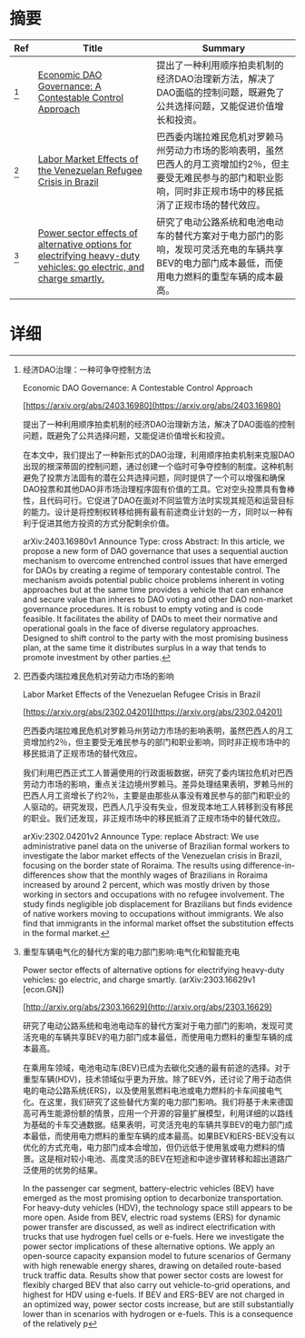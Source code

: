 # 摘要

| Ref | Title | Summary |
| --- | --- | --- |
| [^1] | [Economic DAO Governance: A Contestable Control Approach](https://arxiv.org/abs/2403.16980) | 提出了一种利用顺序拍卖机制的经济DAO治理新方法，解决了DAO面临的控制问题，既避免了公共选择问题，又能促进价值增长和投资。 |
| [^2] | [Labor Market Effects of the Venezuelan Refugee Crisis in Brazil](https://arxiv.org/abs/2302.04201) | 巴西委内瑞拉难民危机对罗赖马州劳动力市场的影响表明，虽然巴西人的月工资增加约2％，但主要受无难民参与的部门和职业影响，同时非正规市场中的移民抵消了正规市场的替代效应。 |
| [^3] | [Power sector effects of alternative options for electrifying heavy-duty vehicles: go electric, and charge smartly.](http://arxiv.org/abs/2303.16629) | 研究了电动公路系统和电池电动车的替代方案对于电力部门的影响，发现可灵活充电的车辆共享BEV的电力部门成本最低，而使用电力燃料的重型车辆的成本最高。 |

# 详细

[^1]: 经济DAO治理：一种可争夺控制方法

    Economic DAO Governance: A Contestable Control Approach

    [https://arxiv.org/abs/2403.16980](https://arxiv.org/abs/2403.16980)

    提出了一种利用顺序拍卖机制的经济DAO治理新方法，解决了DAO面临的控制问题，既避免了公共选择问题，又能促进价值增长和投资。

    

    在本文中，我们提出了一种新形式的DAO治理，利用顺序拍卖机制来克服DAO出现的根深蒂固的控制问题，通过创建一个临时可争夺控制的制度。这种机制避免了投票方法固有的潜在公共选择问题，同时提供了一个可以增强和确保DAO投票和其他DAO非市场治理程序固有价值的工具。它对空头投票具有鲁棒性，且代码可行。它促进了DAO在面对不同监管方法时实现其规范和运营目标的能力。设计是将控制权转移给拥有最有前途商业计划的一方，同时以一种有利于促进其他方投资的方式分配剩余价值。

    arXiv:2403.16980v1 Announce Type: cross  Abstract: In this article, we propose a new form of DAO governance that uses a sequential auction mechanism to overcome entrenched control issues that have emerged for DAOs by creating a regime of temporary contestable control. The mechanism avoids potential public choice problems inherent in voting approaches but at the same time provides a vehicle that can enhance and secure value than inheres to DAO voting and other DAO non-market governance procedures. It is robust to empty voting and is code feasible. It facilitates the ability of DAOs to meet their normative and operational goals in the face of diverse regulatory approaches. Designed to shift control to the party with the most promising business plan, at the same time it distributes surplus in a way that tends to promote investment by other parties.
    
[^2]: 巴西委内瑞拉难民危机对劳动力市场的影响

    Labor Market Effects of the Venezuelan Refugee Crisis in Brazil

    [https://arxiv.org/abs/2302.04201](https://arxiv.org/abs/2302.04201)

    巴西委内瑞拉难民危机对罗赖马州劳动力市场的影响表明，虽然巴西人的月工资增加约2％，但主要受无难民参与的部门和职业影响，同时非正规市场中的移民抵消了正规市场的替代效应。

    

    我们利用巴西正式工人普遍使用的行政面板数据，研究了委内瑞拉危机对巴西劳动力市场的影响，重点关注边境州罗赖马。差异处理结果表明，罗赖马州的巴西人月工资增长了约2％，主要是由那些从事没有难民参与的部门和职业的人驱动的。研究发现，巴西人几乎没有失业，但发现本地工人转移到没有移民的职业。我们还发现，非正规市场中的移民抵消了正规市场中的替代效应。

    arXiv:2302.04201v2 Announce Type: replace  Abstract: We use administrative panel data on the universe of Brazilian formal workers to investigate the labor market effects of the Venezuelan crisis in Brazil, focusing on the border state of Roraima. The results using difference-in-differences show that the monthly wages of Brazilians in Roraima increased by around 2 percent, which was mostly driven by those working in sectors and occupations with no refugee involvement. The study finds negligible job displacement for Brazilians but finds evidence of native workers moving to occupations without immigrants. We also find that immigrants in the informal market offset the substitution effects in the formal market.
    
[^3]: 重型车辆电气化的替代方案的电力部门影响:电气化和智能充电

    Power sector effects of alternative options for electrifying heavy-duty vehicles: go electric, and charge smartly. (arXiv:2303.16629v1 [econ.GN])

    [http://arxiv.org/abs/2303.16629](http://arxiv.org/abs/2303.16629)

    研究了电动公路系统和电池电动车的替代方案对于电力部门的影响，发现可灵活充电的车辆共享BEV的电力部门成本最低，而使用电力燃料的重型车辆的成本最高。

    

    在乘用车领域，电池电动车(BEV)已成为去碳化交通的最有前途的选择。对于重型车辆(HDV)，技术领域似乎更为开放。除了BEV外，还讨论了用于动态供电的电动公路系统(ERS)，以及使用氢燃料电池或电力燃料的卡车间接电气化。在这里，我们研究了这些替代方案的电力部门影响。我们将基于未来德国高可再生能源份额的情景，应用一个开源的容量扩展模型，利用详细的以路线为基础的卡车交通数据。结果表明，可灵活充电的车辆共享BEV的电力部门成本最低，而使用电力燃料的重型车辆的成本最高。如果BEV和ERS-BEV没有以优化的方式充电，电力部门成本会增加，但仍远低于使用氢或电力燃料的情景。这是相对较小电池、高度灵活的BEV在短途和中途步骤转移和超出道路广泛使用的优势的结果。

    In the passenger car segment, battery-electric vehicles (BEV) have emerged as the most promising option to decarbonize transportation. For heavy-duty vehicles (HDV), the technology space still appears to be more open. Aside from BEV, electric road systems (ERS) for dynamic power transfer are discussed, as well as indirect electrification with trucks that use hydrogen fuel cells or e-fuels. Here we investigate the power sector implications of these alternative options. We apply an open-source capacity expansion model to future scenarios of Germany with high renewable energy shares, drawing on detailed route-based truck traffic data. Results show that power sector costs are lowest for flexibly charged BEV that also carry out vehicle-to-grid operations, and highest for HDV using e-fuels. If BEV and ERS-BEV are not charged in an optimized way, power sector costs increase, but are still substantially lower than in scenarios with hydrogen or e-fuels. This is a consequence of the relatively p
    

